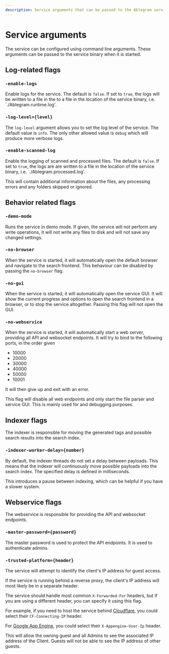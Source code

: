 ```yaml
---
description: Service arguments that can be passed to the Ablegram service binary.
---
```


# Service arguments

The service can be configured using command line arguments. These arguments can be passed to the service binary when it is started.

##  Log-related flags

### `-enable-logs`

Enable logs for the service. The default is `false`.
If set to `true`, the logs will be written to a file in the to a file in the location of the service binary, i.e. `./Ablegram.runtime.log'.

### `-log-level={level}`

The `log-level` argument allows you to set the log level of the service. The default value is `info`.
The only other allowed value is `debug` which will produce more verbose logs.

### `-enable-scanned-log`

Enable the logging of scanned and processed files. The default is `false`. If set to `true`, the logs are
are written to a file in the location of the service binary, i.e. `./Ablegram.processed.log'.

This will contain additional information about the files, any processing errors and any folders skipped or ignored.

## Behavior related flags

### `-demo-mode`

Runs the service in demo mode. If given, the service will not perform any write operations,
it will not write any files to disk and will not save any changed settings.

### `-no-browser`

When the service is started, it will automatically open the default browser and navigate to the search frontend.
This behaviour can be disabled by passing the `no-browser` flag.

### `-no-gui`

When the service is started, it will automatically open the service GUI.
It will show the current progress and options to open the search frontend in a browser, or to stop the service altogether.
Passing this flag will not open the GUI.

### `-no-webservice`

When the service is started, it will automatically start a web server, providing all API and websocket endpoints.
It will try to bind to the following ports, in the order given

- 10000
- 20000
- 30000
- 40000
- 50000
- 10001

It will then give up and exit with an error.

This flag will disable all web endpoints and only start the file parser and service GUI. This is mainly used for and debugging purposes.

## Indexer flags

The indexer is responsible for moving the generated tags and possible search results into the search index.

### `-indexer-worker-delay={number}`

By default, the indexer threads do not set a delay between payloads.
This means that the indexer will continuously move possible payloads into the search index.
The specified delay is defined in milliseconds.

This introduces a pause between indexing, which can be helpful if you have a slower system.

## Webservice flags

The webservice is responsible for providing the API and websocket endpoints.

### `-master-password={password}`

The master password is used to protect the API endpoints. It is used to authenticate admins.

### `-trusted-platform={header}`

The service will attempt to identify the client's IP address for guest access.

If the service is running behind a reverse proxy, the client's IP address will most likely be in a separate header.

The service should handle most common `X-Forwarded-For` headers, but if you are using a different header, you can specify it using this flag.

For example, if you need to host the service behind [Cloudflare](https://developers.cloudflare.com/fundamentals/reference/http-request-headers/#cf-connecting-ip), you could select their `CF-Connecting-IP` header.

For [Google App Engine](https://cloud.google.com/appengine/docs/flexible/reference/request-headers#app_engine-specific_headers), you could select their `X-Appengine-User-Ip` header.

This will allow the owning guest and all Admins to see the associated IP address of the Client.
Guests will not be able to see the IP address of other guests.

